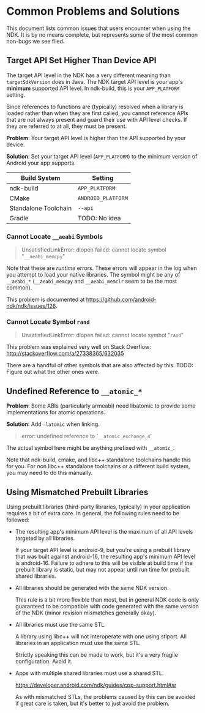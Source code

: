 Common Problems and Solutions
=============================

This document lists common issues that users encounter when using the NDK. It is
by no means complete, but represents some of the most common non-bugs we see
filed.


Target API Set Higher Than Device API
-------------------------------------

The target API level in the NDK has a very different meaning than
`targetSdkVersion` does in Java. The NDK target API level is your app's
**minimum** supported API level. In ndk-build, this is your `APP_PLATFORM`
setting.

Since references to functions are (typically) resolved when a library is
loaded rather than when they are first called, you cannot reference APIs that
are not always present and guard their use with API level checks. If they are
referred to at all, they must be present.

**Problem**: Your target API level is higher than the API supported by your
device.

**Solution**: Set your target API level (`APP_PLATFORM`) to the minimum version
of Android your app supports.

Build System         | Setting
---------------------|-------------------
ndk-build            | `APP_PLATFORM`
CMake                | `ANDROID_PLATFORM`
Standalone Toolchain | `--api`
Gradle               | TODO: No idea

### Cannot Locate `__aeabi` Symbols

> UnsatisfiedLinkError: dlopen failed: cannot locate symbol "`__aeabi_memcpy`"

Note that these are *runtime* errors. These errors will appear in the log when
you attempt to load your native libraries. The symbol might be any of
`__aeabi_*` (`__aeabi_memcpy` and `__aeabi_memclr` seem to be the most common).

This problem is documented at https://github.com/android-ndk/ndk/issues/126.

### Cannot Locate Symbol `rand`

> UnsatisfiedLinkError: dlopen failed: cannot locate symbol "`rand`"

This problem was explained very well on Stack Overflow:
http://stackoverflow.com/a/27338365/632035

There are a handful of other symbols that are also affected by this.
TODO: Figure out what the other ones were.


Undefined Reference to `__atomic_*`
-----------------------------------

**Problem**: Some ABIs (particularly armeabi) need libatomic to provide some
implementations for atomic operations.

**Solution**: Add `-latomic` when linking.

> error: undefined reference to '`__atomic_exchange_4`'

The actual symbol here might be anything prefixed with `__atomic_`.

Note that ndk-build, cmake, and libc++ standalone toolchains handle this for
you. For non libc++ standalone toolchains or a different build system, you may
need to do this manually.


Using Mismatched Prebuilt Libraries
-----------------------------------

Using prebuilt libraries (third-party libraries, typically) in your application
requires a bit of extra care. In general, the following rules need to be
followed:

* The resulting app's minimum API level is the maximum of all API levels
  targeted by all libraries.

  If your target API level is android-9, but you're using a prebuilt library
  that was built against android-16, the resulting app's minimum API level is
  android-16.  Failure to adhere to this will be visible at build time if the
  prebuilt library is static, but may not appear until run time for prebuilt
  shared libraries.

* All libraries should be generated with the same NDK version.

  This rule is a bit more flexible than most, but in general NDK code is only
  guaranteed to be compatible with code generated with the same version of the
  NDK (minor revision mismatches generally okay).

* All libraries must use the same STL.

  A library using libc++ will not interoperate with one using stlport. All
  libraries in an application must use the same STL.

  Strictly speaking this can be made to work, but it's a very fragile
  configuration. Avoid it.

* Apps with multiple shared libraries must use a shared STL.

  https://developer.android.com/ndk/guides/cpp-support.html#sr

  As with mismatched STLs, the problems caused by this can be avoided if great
  care is taken, but it's better to just avoid the problem.
